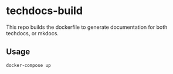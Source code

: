 # techdocs-build

This repo builds the dockerfile to generate documentation for both techdocs, or mkdocs.


## Usage
```bash
docker-compose up
```